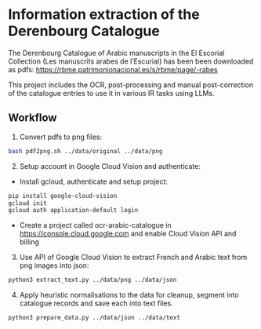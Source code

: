 
# Information extraction of the Derenbourg Catalogue

The Derenbourg Catalogue of Arabic manuscripts in the El Escorial Collection (Les manuscrits arabes de l’Escurial) has been been downloaded as pdfs: https://rbme.patrimonionacional.es/s/rbme/page/-rabes

This project includes the OCR, post-processing and manual post-correction of the catalogue entries to use it in various IR tasks using LLMs.


## Workflow

1. Convert pdfs to png files:

```bash
bash pdf2png.sh ../data/original ../data/png
```

2. Setup account in Google Cloud Vision and authenticate:

- Install gcloud, authenticate and setup project:

```bash
pip install google-cloud-vision
gcloud init
gcloud auth application-default login 
```

- Create a project called ocr-arabic-catalogue in https://console.cloud.google.com and enable Cloud Vision API and billing

3. Use API of Google Cloud Vision to extract French and Arabic text from png images into json:

```bash
python3 extract_text.py ../data/png ../data/json
```

4. Apply heuristic normalisations to the data for cleanup, segment into catalogue records and save each into text files.

```bash
python3 prepare_data.py ../data/json ../data/text
```
